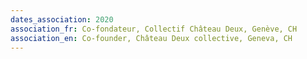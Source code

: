 ```yaml
---
dates_association: 2020
association_fr: Co-fondateur, Collectif Château Deux, Genève, CH
association_en: Co-founder, Château Deux collective, Geneva, CH
---
```

